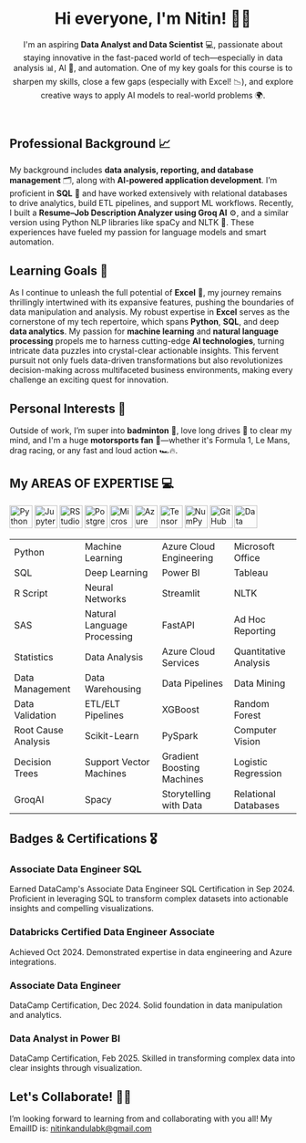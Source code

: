   <!-- Introduction Section -->
  <header>
    <h1>Hi everyone, I'm Nitin! 👋✨</h1>
        <p>
      I'm an aspiring <strong>Data Analyst and Data Scientist</strong> 💻, passionate about staying innovative in the fast-paced world of tech—especially in data analysis 📊, AI 🤖, and automation. One of my key goals for this course is to sharpen my skills, close a few gaps (especially with Excel! 📉), and explore creative ways to apply AI models to real-world problems 🌍.
    </p>

  </header>


  </section>

  <!-- Professional Background Section -->
  <section>
    <h2>Professional Background 📈</h2>
    <p>
      My background includes <strong>data analysis, reporting, and database management</strong> 🗂️, along with <strong>AI-powered application development</strong>. I’m proficient in <strong>SQL</strong> 🧠 and have worked extensively with relational databases to drive analytics, build ETL pipelines, and support ML workflows. Recently, I built a <strong>Resume–Job Description Analyzer using Groq AI</strong> ⚙️, and a similar version using Python NLP libraries like spaCy and NLTK 🐍. These experiences have fueled my passion for language models and smart automation.
    </p>
  </section>

  <!-- Learning Goals Section -->
  <section>
    <h2>Learning Goals 🚀</h2>
      <p>
         As I continue to unleash the full potential of <strong>Excel</strong> 📘, my journey remains thrillingly intertwined with its expansive features, pushing the boundaries of data manipulation and analysis. My robust expertise in <strong>Excel</strong> serves as the cornerstone of my tech repertoire, which spans <strong>Python</strong>, <strong>SQL</strong>, and deep <strong>data analytics</strong>. My passion for <strong>machine learning</strong> and <strong>natural language processing</strong> propels me to harness cutting-edge <strong>AI technologies</strong>, turning intricate data puzzles into crystal-clear actionable insights. This fervent pursuit not only fuels data-driven transformations but also revolutionizes decision-making across multifaceted business environments, making every challenge an exciting quest for innovation.
    </p>
  </section>

  <!-- Personal Interests Section -->
  <section>
    <h2>Personal Interests 🎉</h2>
    <p>
      Outside of work, I’m super into <strong>badminton</strong> 🏸, love long drives 🚗 to clear my mind, and I'm a huge <strong>motorsports fan</strong> 🏁—whether it's Formula 1, Le Mans, drag racing, or any fast and loud action 🏎️🔥.
    </p>
  </section>

<!-- Tech Stack Section -->
<section>
  <h2>My AREAS OF EXPERTISE 💻</h2>
  <div class="tech-icons">
    <!-- Core Programming and Tools -->
    <img src="https://cdn.jsdelivr.net/gh/devicons/devicon/icons/python/python-original.svg" height="40" alt="Python Logo" title="Python">
    <img src="https://cdn.jsdelivr.net/gh/devicons/devicon/icons/jupyter/jupyter-original.svg" height="40" alt="Jupyter Logo" title="Jupyter">
    <img src="https://cdn.jsdelivr.net/gh/devicons/devicon/icons/rstudio/rstudio-original.svg" alt="RStudio Logo" height="40" title="RStudio Logo">
    <img src="https://cdn.jsdelivr.net/gh/devicons/devicon/icons/postgresql/postgresql-original.svg" height="40" alt="PostgreSQL Logo" title="PostgreSQL">
    <img src="https://cdn.jsdelivr.net/gh/devicons/devicon/icons/microsoftsqlserver/microsoftsqlserver-plain.svg" height="40" alt="Microsoft SQL Server Logo" title="Microsoft SQL Server">
    <img src="https://cdn.jsdelivr.net/gh/devicons/devicon/icons/azure/azure-original.svg" height="40" alt="Azure Logo" title="Azure">
    <img src="https://cdn.jsdelivr.net/gh/devicons/devicon/icons/tensorflow/tensorflow-original.svg" height="40" alt="TensorFlow Logo" title="TensorFlow">
    <img src="https://cdn.jsdelivr.net/gh/devicons/devicon/icons/numpy/numpy-original.svg" height="40" alt="NumPy Logo" title="NumPy">
    <img src="https://cdn.jsdelivr.net/gh/devicons/devicon/icons/github/github-original.svg" height="40" alt="GitHub Logo" title="GitHub">
    <img src="https://cdn.jsdelivr.net/gh/your‑user/your‑repo/data‑science.svg"
     alt="Data Science Icon" height="40">
  </div>
<div class="skills-table">
  <table>
    <tr>
      <td>Python</td>
      <td>Machine Learning</td>
      <td>Azure Cloud Engineering</td>
      <td>Microsoft Office</td>
    </tr>
    <tr>
      <td>SQL</td>
      <td>Deep Learning</td>
      <td>Power BI</td>
      <td>Tableau</td>
    </tr>
    <tr>
      <td>R Script</td>
      <td>Neural Networks</td>
      <td>Streamlit</td>
      <td>NLTK</td>
    </tr>
    <tr>
      <td>SAS</td>
      <td>Natural Language Processing</td>
      <td>FastAPI</td>
      <td>Ad Hoc Reporting</td>
    </tr>
    <tr>
      <td>Statistics</td>
      <td>Data Analysis</td>
      <td>Azure Cloud Services</td>
      <td>Quantitative Analysis</td>
    </tr>
    <tr>
      <td>Data Management</td>
      <td>Data Warehousing</td>
      <td>Data Pipelines</td>
      <td>Data Mining</td>
    </tr>
    <tr>
      <td>Data Validation</td>
      <td>ETL/ELT Pipelines</td>
      <td>XGBoost</td>
      <td>Random Forest</td>
    </tr>
    <tr>
      <td>Root Cause Analysis</td>
      <td>Scikit-Learn</td>
      <td>PySpark</td>
      <td>Computer Vision</td>
    </tr>
    <tr>
      <td>Decision Trees</td>
      <td>Support Vector Machines</td>
      <td>Gradient Boosting Machines</td>
      <td>Logistic Regression</td>
    </tr>
    <tr>
      <td>GroqAI</td>
      <td>Spacy</td>
      <td>Storytelling with Data</td>
      <td>Relational Databases</td>
    </tr>
  </table>
</div>
</section>

  <!-- Badges & Certifications Section -->
  <section>
    <h2>Badges &amp; Certifications 🎖️</h2>
    <div class="badges">
     <!-- Certification 1 -->
      <div class="badge-item">
        <h3>Associate Data Engineer SQL</h3>
        <p>Earned DataCamp's Associate Data Engineer SQL Certification in Sep 2024. Proficient in leveraging SQL to transform complex datasets into actionable insights and compelling visualizations.</p>
      <!-- Certification 2 -->
      <div class="badge-item">
        <h3>Databricks Certified Data Engineer Associate</h3>
        <p>Achieved Oct 2024. Demonstrated expertise in data engineering and Azure integrations.</p>
      </div>
      <!-- Certification 3 -->
      <div class="badge-item">
        <h3>Associate Data Engineer</h3>
        <p>DataCamp Certification, Dec 2024. Solid foundation in data manipulation and analytics.</p>
      </div>
      <!-- Certification 4 -->
      <div class="badge-item">
        <h3>Data Analyst in Power BI</h3>
        <p>DataCamp Certification, Feb 2025. Skilled in transforming complex data into clear insights through visualization.</p>
      </div>
      </div>
    </div>
  </section>
    <!-- Collaboration Callout Section -->
  <section>
    <h2>Let's Collaborate! 🤝💡</h2>
    <p>
      I’m looking forward to learning from and collaborating with you all!
      My EmailID is: <a href="mailto:nitinkandulabk@gmail.com">nitinkandulabk@gmail.com</a>
    </p>
    </p>
  </section>
</body>
</html>
